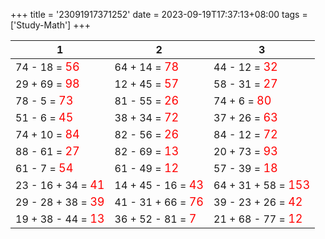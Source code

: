 +++ 
title = '23091917371252' 
date = 2023-09-19T17:37:13+08:00 
tags = ['Study-Math'] 
+++ 

1 | 2 | 3 
-- | -- | -- 
74 - 18 = <font color=red size=4>56</font> | 64 + 14 = <font color=red size=4>78</font> | 44 - 12 = <font color=red size=4>32</font> 
29 + 69 = <font color=red size=4>98</font> | 12 + 45 = <font color=red size=4>57</font> | 58 - 31 = <font color=red size=4>27</font> 
78 - 5 = <font color=red size=4>73</font> | 81 - 55 = <font color=red size=4>26</font> | 74 + 6 = <font color=red size=4>80</font> 
51 - 6 = <font color=red size=4>45</font> | 38 + 34 = <font color=red size=4>72</font> | 37 + 26 = <font color=red size=4>63</font> 
74 + 10 = <font color=red size=4>84</font> | 82 - 56 = <font color=red size=4>26</font> | 84 - 12 = <font color=red size=4>72</font> 
88 - 61 = <font color=red size=4>27</font> | 82 - 69 = <font color=red size=4>13</font> | 20 + 73 = <font color=red size=4>93</font> 
61 - 7 = <font color=red size=4>54</font> | 61 - 49 = <font color=red size=4>12</font> | 57 - 39 = <font color=red size=4>18</font> 
23 - 16 + 34 = <font color=red size=4>41</font> | 14 + 45 - 16 = <font color=red size=4>43</font> | 64 + 31 + 58 = <font color=red size=4>153</font> 
29 - 28 + 38 = <font color=red size=4>39</font> | 41 - 31 + 66 = <font color=red size=4>76</font> | 39 - 23 + 26 = <font color=red size=4>42</font> 
19 + 38 - 44 = <font color=red size=4>13</font> | 36 + 52 - 81 = <font color=red size=4>7</font> | 21 + 68 - 77 = <font color=red size=4>12</font> 

